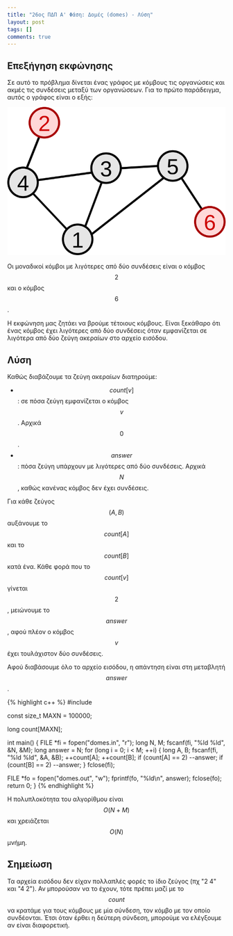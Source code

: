 ```yaml
---
title: "26ος ΠΔΠ Α' Φάση: Δομές (domes) - Λύση"
layout: post
tags: []
comments: true
---
```


## Επεξήγηση εκφώνησης
Σε αυτό το πρόβλημα δίνεται ένας γράφος με κόμβους τις οργανώσεις και ακμές τις συνδέσεις μεταξύ των οργανώσεων. Για το πρώτο παράδειγμα, αυτός ο γράφος είναι ο εξής:

![Example](/assets/26-pdp-a-domes-input-graph.svg)

Οι μοναδικοί κόμβοι με λιγότερες από δύο συνδέσεις είναι ο κόμβος $$2$$ και ο κόμβος $$6$$.

Η εκφώνηση μας ζητάει να βρούμε τέτοιους κόμβους. Είναι ξεκάθαρο ότι ένας κόμβος έχει λιγότερες από δύο συνδέσεις όταν εμφανίζεται σε λιγότερα από δύο ζεύγη ακεραίων στο αρχείο εισόδου.

## Λύση

Καθώς διαβάζουμε τα ζεύγη ακεραίων διατηρούμε:
 * $$\mathit{count}[v]$$: σε πόσα ζεύγη εμφανίζεται ο κόμβος $$v$$. Αρχικά $$0$$.
 * $$\mathit{answer}$$: πόσα ζεύγη υπάρχουν με λιγότερες από δύο συνδέσεις. Αρχικά $$Ν$$, καθώς κανένας κόμβος δεν έχει συνδέσεις.

Για κάθε ζεύγος $$(Α, Β)$$ αυξάνουμε το $$\mathit{count}[A]$$ και το $$\mathit{count}[B]$$ κατά ένα. Κάθε φορά που το $$\mathit{count}[v]$$ γίνεται $$2$$, μειώνουμε το $$\mathit{answer}$$, αφού πλέον ο κόμβος $$v$$ έχει τουλάχιστον δύο συνδέσεις. 

Αφού διαβάσουμε όλο το αρχείο εισόδου, η απάντηση είναι στη μεταβλητή $$\mathit{answer}$$. 

{% highlight c++ %}
#include <cstdio>

const size_t MAXN = 100000;

long count[MAXN];

int main() {
  FILE *fi = fopen("domes.in", "r");
  long N, M;
  fscanf(fi, "%ld %ld", &N, &M);
  long answer = N;
  for (long i = 0; i < M; ++i) {
    long A, B;
    fscanf(fi, "%ld %ld", &A, &B);
    ++count[A];
    ++count[B];
    if (count[A] == 2) --answer;
    if (count[B] == 2) --answer;
  }
  fclose(fi);
  
  FILE *fo = fopen("domes.out", "w");
  fprintf(fo, "%ld\n", answer);
  fclose(fo);
  return 0;
}
{% endhighlight %}

Η πολυπλοκότητα του αλγορίθμου είναι $$O(N+M)$$ και χρειάζεται $$O(N)$$ μνήμη.

## Σημείωση
Τα αρχεία εισόδου δεν είχαν πολλαπλές φορές το ίδιο ζεύγος (πχ "2 4" και "4 2"). Αν μπορούσαν να το έχουν, τότε πρέπει μαζί με το $$\mathit{count}$$ να κρατάμε για τους κόμβους με μία σύνδεση, τον κόμβο με τον οποίο συνδέονται. Έτσι όταν έρθει η δεύτερη σύνδεση, μπορούμε να ελέγξουμε αν είναι διαφορετική.
